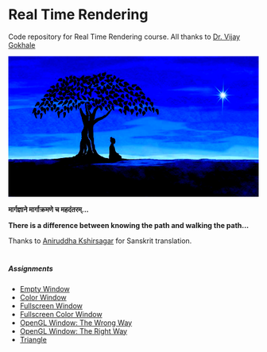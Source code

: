 Real Time Rendering
===================
Code repository for Real Time Rendering course. All thanks to [Dr. Vijay Gokhale](http://astromedicomp.org/dr-vijay-gokhale)

![theUltimateCreation][theUltimateCreation-image]

**मार्गज्ञाने मार्गाक्रमणे च महदंतरम्...**

**There is a difference between knowing the path and walking the path...**

Thanks to [Aniruddha Kshirsagar]() for Sanskrit translation.

<h1></h1>

##### Assignments
* [Empty Window](window)
* [Color Window](colorWindow)
* [Fullscreen Window](fullscreenWindow)
* [Fullscreen Color Window](fullscreenColorWindow)
* [OpenGL Window: The Wrong Way](openGLWindowWrongWay)
* [OpenGL Window: The Right Way](openGLWindow)
* [Triangle](triangle)

<!-- Image declaration -->

[theUltimateCreation-image]: ./theUltimateCreation.png "The Ultimate Creation"
